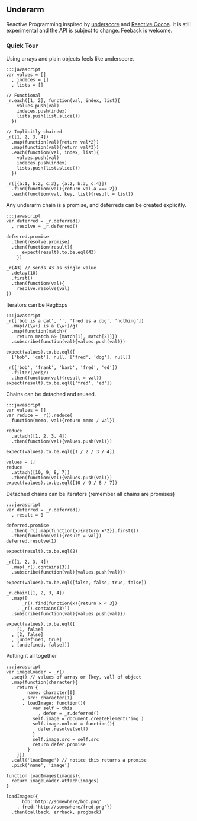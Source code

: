 ## Underarm

Reactive Programming inspired by [underscore](http://underscorejs.org) and
[Reactive Cocoa](https://github.com/github/ReactiveCocoa).
It is still experimental and the API is subject to change. Feeback is welcome.

### Quick Tour

Using arrays and plain objects feels like underscore.

    :::javascript
    var values = []
      , indeces = []
      , lists = []

    // Functional
    _r.each([1, 2], function(val, index, list){
        values.push(val)
        indeces.push(index)
        lists.push(list.slice())
      })

    // Implicitly chained
    _r([1, 2, 3, 4])
      .map(function(val){return val*2})
      .map(function(val){return val*3})
      .each(function(val, index, list){
        values.push(val)
        indeces.push(index)
        lists.push(list.slice())
      })

    _r([{a:1, b:2, c:3}, {a:2, b:3, c:4}])
      .find(function(val){return val.a === 2})
      .each(function(val, key, list){result = list})


Any underarm chain is a promise, and deferreds can be
created explicitly.

    :::javascript
    var deferred = _r.deferred()
      , resolve = _r.deferred()

    deferred.promise
      .then(resolve.promise)
      .then(function(result){
          expect(result).to.be.eql(43)
        })

    _r(43) // sends 43 as single value
      .delay(10)
      .first()
      .then(function(val){
        resolve.resolve(val)
    })

Iterators can be RegExps

    :::javascript
    _r(['bob is a cat', '', 'fred is a dog', 'nothing'])
      .map(/(\w+) is a (\w+)/g)
      .map(function(match){
        return match && [match[1], match[2]]})
      .subscribe(function(val){values.push(val)})

    expect(values).to.be.eql([
      ['bob', 'cat'], null, ['fred', 'dog'], null])

    _r(['bob', 'frank', 'barb', 'fred', 'ed'])
      .filter(/ed$/)
      .then(function(val){result = val})
    expect(result).to.be.eql(['fred', 'ed'])


Chains can be detached and reused.

    :::javascript
    var values = []
    var reduce = _r().reduce(
      function(memo, val){return memo / val})

    reduce
      .attach([1, 2, 3, 4])
      .then(function(val){values.push(val)})

    expect(values).to.be.eql([1 / 2 / 3 / 4])

    values = []
    reduce
      .attach([10, 9, 8, 7])
      .then(function(val){values.push(val)})
    expect(values).to.be.eql([10 / 9 / 8 / 7])

Detached chains can be iterators (remember all chains are promises)

    :::javascript
    var deferred = _r.deferred()
      , result = 0

    deferred.promise
      .then(_r().map(function(x){return x*2}).first())
      .then(function(val){result = val})
    deferred.resolve(1)

    expect(result).to.be.eql(2)

    _r([1, 2, 3, 4])
      .map(_r().contains(3))
      .subscribe(function(val){values.push(val)})

    expect(values).to.be.eql([false, false, true, false])

    _r.chain([1, 2, 3, 4])
      .map([
          _r().find(function(x){return x < 3})
        , _r().contains(3)])
      .subscribe(function(val){values.push(val)})

    expect(values).to.be.eql([
        [1, false]
      , [2, false]
      , [undefined, true]
      , [undefined, false]])


Putting it all together

    :::javascript
    var imageLoader = _r()
      .seq() // values of array or [key, val] of object
      .map(function(character){
        return {
            name: character[0]
          , src: character[1]
          , loadImage: function(){
              var self = this
                , defer = _r.deferred()
              self.image = document.createElement('img')
              self.image.onload = function(){
                defer.resolve(self)
              }
              self.image.src = self.src
              return defer.promise
            }
        }})
      .call('loadImage') // notice this returns a promise
      .pick('name', 'image')

    function loadImages(images){
      return imageLoader.attach(images)
    }

    loadImages({
          bob:'http://somewhere/bob.png'
        , fred:'http://somewhere/fred.png'})
      .then(callback, errback, progback)
